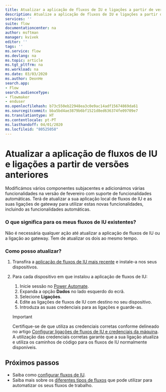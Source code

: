 ```yaml
---
title: Atualizar a aplicação de fluxos de IU e ligações a partir de versões anteriores | Microsoft Docs
description: Atualize a aplicação de fluxos de IU e ligações a partir de versões anteriores.
services: ''
suite: flow
documentationcenter: na
author: msftman
manager: kvivek
editor: ''
tags: ''
ms.service: flow
ms.devlang: na
ms.topic: article
ms.tgt_pltfrm: na
ms.workload: na
ms.date: 03/03/2020
ms.author: DeonHe
search.app:
- Flow
search.audienceType:
- flowmaker
- enduser
ms.openlocfilehash: b73c550eb22948ea3c0e9ac14adf15674869da61
ms.sourcegitcommit: bba5bd4ae3879b6bf1521d8ed636374fe09709e7
ms.translationtype: HT
ms.contentlocale: pt-PT
ms.lasthandoff: 04/01/2020
ms.locfileid: "80525058"
---
```

# <a name="upgrade-ui-flows-app-and-connections-from-previous-releases"></a>Atualizar a aplicação de fluxos de IU e ligações a partir de versões anteriores

Modificámos vários componentes subjacentes e adicionámos várias funcionalidades na versão de fevereiro com suporte de funcionalidades automáticas. Terá de atualizar a sua aplicação local de fluxos de IU e as suas ligações de gateway para utilizar estas novas funcionalidades, incluindo as funcionalidades automáticas.

### <a name="what-does-it-mean-for-my-existing-ui-flows"></a>O que significa para os meus fluxos de IU existentes?

Não é necessária qualquer ação até atualizar a aplicação de fluxos de IU ou a ligação ao gateway. Tem de atualizar os dois ao mesmo tempo.

### <a name="how-do-i-upgrade"></a>Como posso atualizar?

1.  Transfira a [aplicação de fluxos de IU mais recente](https://go.microsoft.com/fwlink/?linkid=2102613&clcid=0x409) e instale-a nos seus dispositivos.

1.  Para cada dispositivo em que instalou a aplicação de fluxos de IU:

    1. Inicie sessão no [Power Automate](https://powerautomate.microsoft.com).
    1. Expanda a opção **Dados** no lado esquerdo do ecrã.
    1. Selecione **Ligações**.
    1. Edite as ligações de fluxos de IU com destino no seu dispositivo.
    1. Introduza as suas credenciais para as ligações e guarde-as.

    >[!IMPORTANT]
    >Certifique-se de que utiliza as credenciais corretas conforme delineado no artigo [Configurar ligações de fluxos de IU e credenciais da máquina](setup.md#setup-ui-flows-connections-and-machine-credentials). A utilização das credenciais corretas garante que a sua ligação atualiza e utiliza os caminhos de código para os fluxos de IU normalmente disponíveis.

## <a name="next-steps"></a>Próximos passos

- Saiba como [configurar fluxos de IU](setup.md). 
- Saiba mais sobre os [diferentes tipos de fluxos](..\getting-started.md#types-of-flows) que pode utilizar para automatizar os seus fluxos de trabalho.


